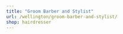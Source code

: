 ```yaml
---
title: "Groom Barber and Stylist"
url: /wellington/groom-barber-and-stylist/
shop: hairdresser
---
```

